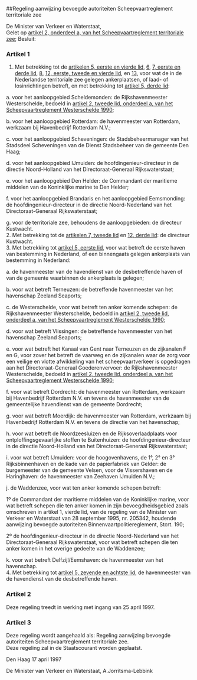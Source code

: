 <meta http-equiv='Content-Type' content='text/html; charset=utf-8' />

##Regeling aanwijzing bevoegde autoriteiten Scheepvaartreglement territoriale zee

De Minister van Verkeer en Waterstaat,  
Gelet op [artikel 2, onderdeel a, van het Scheepvaartreglement territoriale zee](../../../../../../../../AMvB/scheepvaartreglement/territoriale/zee/BWBR0007914/README.md);
Besluit:    

### Artikel  1  

1.  Met betrekking tot de [artikelen 5, eerste en vierde lid](../../../../../../../../AMvB/scheepvaartreglement/territoriale/zee/BWBR0007914/README.md), [6](../../../../../../../../AMvB/scheepvaartreglement/territoriale/zee/BWBR0007914/README.md), [7, eerste en derde lid](../../../../../../../../AMvB/scheepvaartreglement/territoriale/zee/BWBR0007914/README.md), [8](../../../../../../../../AMvB/scheepvaartreglement/territoriale/zee/BWBR0007914/README.md), [12, eerste, tweede en vierde lid](../../../../../../../../AMvB/scheepvaartreglement/territoriale/zee/BWBR0007914/README.md), en [13](../../../../../../../../AMvB/scheepvaartreglement/territoriale/zee/BWBR0007914/README.md), voor wat de in de Nederlandse territoriale zee gelegen ankerplaatsen, of laad- of losinrichtingen betreft, en met betrekking tot [artikel 5, derde lid](../../../../../../../../AMvB/scheepvaartreglement/territoriale/zee/BWBR0007914/README.md): 

a. voor het aanloopgebied Scheldemonden: de Rijkshavenmeester Westerschelde, bedoeld in [artikel 2, tweede lid, onderdeel a, van het Scheepvaartreglement Westerschelde 1990](../../../../../../../../AMvB/scheepvaartreglement/westerschelde/1990/BWBR0005393/README.md);  

b. voor het aanloopgebied Rotterdam: de havenmeester van Rotterdam, werkzaam bij Havenbedrijf Rotterdam N.V.;  

c. voor het aanloopgebied Scheveningen: de Stadsbeheermanager van het Stadsdeel Scheveningen van de Dienst Stadsbeheer van de gemeente Den Haag;  

d. voor het aanloopgebied IJmuiden: de hoofdingenieur-directeur in de directie Noord-Holland van het Directoraat-Generaal Rijkswaterstaat;  

e. voor het aanloopgebied Den Helder: de Commandant der maritieme middelen van de Koninklijke marine te Den Helder;  

f. voor het aanloopgebied Brandaris en het aanloopgebied Eemsmonding: de hoofdingenieur-directeur in de directie Noord-Nederland van het Directoraat-Generaal Rijkswaterstaat;  

g. voor de territoriale zee, behoudens de aanloopgebieden: de directeur Kustwacht.     
2.  Met betrekking tot de [artikelen 7, tweede lid](../../../../../../../../AMvB/scheepvaartreglement/territoriale/zee/BWBR0007914/README.md) en [12, derde lid](../../../../../../../../AMvB/scheepvaartreglement/territoriale/zee/BWBR0007914/README.md): de directeur Kustwacht.   
3.  Met betrekking tot [artikel 5, eerste lid](../../../../../../../../AMvB/scheepvaartreglement/territoriale/zee/BWBR0007914/README.md), voor wat betreft de eerste haven van bestemming in Nederland, of een binnengaats gelegen ankerplaats van bestemming in Nederland: 

a. de havenmeester van de havendienst van de desbetreffende haven of van de gemeente waarbinnen de ankerplaats is gelegen;  

b. voor wat betreft Terneuzen: de betreffende havenmeester van het havenschap Zeeland Seaports;  

c. de Westerschelde, voor wat betreft ten anker komende schepen: de Rijkshavenmeester Westerschelde, bedoeld in [artikel 2, tweede lid, onderdeel a, van het Scheepvaartreglement Westerschelde 1990](../../../../../../../../AMvB/scheepvaartreglement/westerschelde/1990/BWBR0005393/README.md);  

d. voor wat betreft Vlissingen: de betreffende havenmeester van het havenschap Zeeland Seaports;  

e. voor wat betreft het Kanaal van Gent naar Terneuzen en de zijkanalen F en G, voor zover het betreft de vaarweg en de zijkanalen waar de zorg voor een veilige en vlotte afwikkeling van het scheepvaartverkeer is opgedragen aan het Directoraat-Generaal Goederenvervoer: de Rijkshavenmeester Westerschelde, bedoeld in [artikel 2, tweede lid, onderdeel a, van het Scheepvaartreglement Westerschelde 1990](../../../../../../../../AMvB/scheepvaartreglement/westerschelde/1990/BWBR0005393/README.md);  

f. voor wat betreft Dordrecht: de havenmeester van Rotterdam, werkzaam bij Havenbedrijf Rotterdam N.V. en tevens de havenmeester van de gemeentelijke havendienst van de gemeente Dordrecht;  

g. voor wat betreft Moerdijk: de havenmeester van Rotterdam, werkzaam bij Havenbedrijf Rotterdam N.V. en tevens de directie van het havenschap;  

h. voor wat betreft de Noordzeesluizen en de Rijksoverlaadplaats voor ontploffingsgevaarlijke stoffen te Buitenhuizen: de hoofdingenieur-directeur in de directie Noord-Holland van het Directoraat-Generaal Rijkswaterstaat;  

i. voor wat betreft IJmuiden: voor de hoogovenhavens, de 1°, 2° en 3° Rijksbinnenhaven en de kade van de papierfabriek van Gelder: de burgemeester van de gemeente Velsen, voor de Vissershaven en de Haringhaven: de havenmeester van Zeehaven IJmuiden N.V.;  

j. de Waddenzee, voor wat ten anker komende schepen betreft: 

1º de Commandant der maritieme middelen van de Koninklijke marine, voor wat betreft schepen die ten anker komen in zijn bevoegdheidsgebied zoals omschreven in artikel 1, vierde lid, van de regeling van de Minister van Verkeer en Waterstaat van 28 september 1995, nr. 205342, houdende aanwijzing bevoegde autoriteiten Binnenvaartpolitiereglement, Stcrt. 190;  

2º de hoofdingenieur-directeur in de directie Noord-Nederland van het Directoraat-Generaal Rijkswaterstaat, voor wat betreft schepen die ten anker komen in het overige gedeelte van de Waddenzee;    

k. voor wat betreft Delfzijl/Eemshaven: de havenmeester van het havenschap.     
4.  Met betrekking tot [artikel 5, zevende en achtste lid](../../../../../../../../AMvB/scheepvaartreglement/territoriale/zee/BWBR0007914/README.md), de havenmeester van de havendienst van de desbetreffende haven.   

### Artikel  2  

Deze regeling treedt in werking met ingang van 25 april 1997.  

### Artikel  3  

Deze regeling wordt aangehaald als: Regeling aanwijzing bevoegde autoriteiten Scheepvaartreglement territoriale zee.  
Deze regeling zal in de Staatscourant worden geplaatst.   

Den Haag 
17 april 1997    

De 
Minister van Verkeer en Waterstaat, 
A.Jorritsma-Lebbink    
